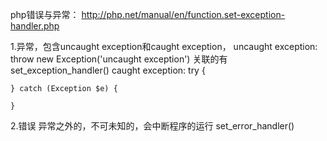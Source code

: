 php错误与异常：
http://php.net/manual/en/function.set-exception-handler.php

1.异常，包含uncaught exception和caught exception，
uncaught exception: 
	throw new Exception('uncaught exception')
	关联的有set_exception_handler()
caught exception:
	try {
	
	} catch (Exception $e) {
		
	}
	
2.错误
异常之外的，不可未知的，会中断程序的运行
set_error_handler()